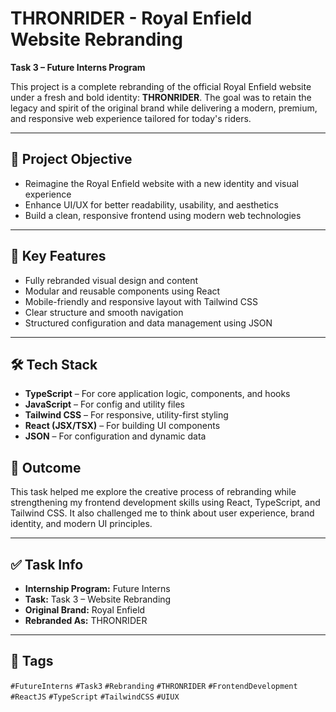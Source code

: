 # THRONRIDER - Royal Enfield Website Rebranding

**Task 3 – Future Interns Program**

This project is a complete rebranding of the official Royal Enfield website under a fresh and bold identity: **THRONRIDER**. The goal was to retain the legacy and spirit of the original brand while delivering a modern, premium, and responsive web experience tailored for today's riders.

---

## 🚀 Project Objective

- Reimagine the Royal Enfield website with a new identity and visual experience
- Enhance UI/UX for better readability, usability, and aesthetics
- Build a clean, responsive frontend using modern web technologies

---

## 🧠 Key Features

- Fully rebranded visual design and content
- Modular and reusable components using React
- Mobile-friendly and responsive layout with Tailwind CSS
- Clear structure and smooth navigation
- Structured configuration and data management using JSON

---

## 🛠️ Tech Stack

- **TypeScript** – For core application logic, components, and hooks
- **JavaScript** – For config and utility files
- **Tailwind CSS** – For responsive, utility-first styling
- **React (JSX/TSX)** – For building UI components
- **JSON** – For configuration and dynamic data


## 📌 Outcome

This task helped me explore the creative process of rebranding while strengthening my frontend development skills using React, TypeScript, and Tailwind CSS. It also challenged me to think about user experience, brand identity, and modern UI principles.

---

## ✅ Task Info

- **Internship Program:** Future Interns
- **Task:** Task 3 – Website Rebranding
- **Original Brand:** Royal Enfield
- **Rebranded As:** THRONRIDER

---

## 🔖 Tags

`#FutureInterns` `#Task3` `#Rebranding` `#THRONRIDER` `#FrontendDevelopment` `#ReactJS` `#TypeScript` `#TailwindCSS` `#UIUX`

